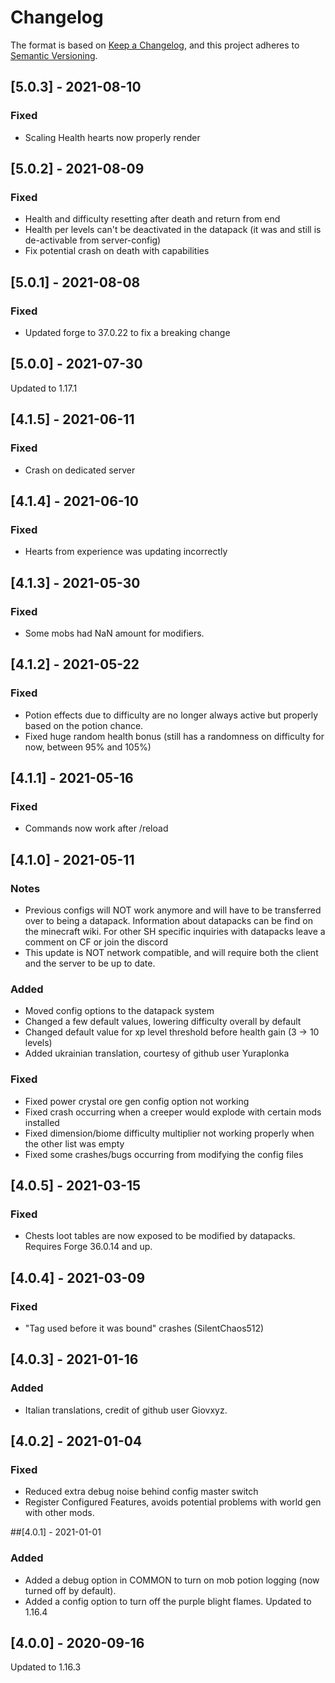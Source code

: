 # Changelog

The format is based on [Keep a Changelog](https://keepachangelog.com/en/1.0.0/),
and this project adheres to [Semantic Versioning](https://semver.org/spec/v2.0.0.html).

## [5.0.3] - 2021-08-10
### Fixed
- Scaling Health hearts now properly render

## [5.0.2] - 2021-08-09
### Fixed
- Health and difficulty resetting after death and return from end
- Health per levels can't be deactivated in the datapack (it was and still is de-activable from server-config)
- Fix potential crash on death with capabilities

## [5.0.1] - 2021-08-08
### Fixed
- Updated forge to 37.0.22 to fix a breaking change

## [5.0.0] - 2021-07-30
Updated to 1.17.1

## [4.1.5] - 2021-06-11
### Fixed
- Crash on dedicated server

## [4.1.4] - 2021-06-10
### Fixed
- Hearts from experience was updating incorrectly

## [4.1.3] - 2021-05-30
### Fixed
- Some mobs had NaN amount for modifiers.
 
## [4.1.2] - 2021-05-22
### Fixed
- Potion effects due to difficulty are no longer always active but properly based on the potion chance.
- Fixed huge random health bonus (still has a randomness on difficulty for now, between 95% and 105%)

## [4.1.1] - 2021-05-16
### Fixed
- Commands now work after /reload

## [4.1.0] - 2021-05-11
### Notes
- Previous configs will NOT work anymore and will have to be transferred over to being a datapack. Information about datapacks can be find on the minecraft wiki. For other SH specific inquiries with datapacks leave a comment on CF or join the discord
- This update is NOT network compatible, and will require both the client and the server to be up to date.
### Added
- Moved config options to the datapack system
- Changed a few default values, lowering difficulty overall by default
- Changed default value for xp level threshold before health gain (3 -> 10 levels)
- Added ukrainian translation, courtesy of github user Yuraplonka
### Fixed
- Fixed power crystal ore gen config option not working
- Fixed crash occurring when a creeper would explode with certain mods installed
- Fixed dimension/biome difficulty multiplier not working properly when the other list was empty
- Fixed some crashes/bugs occurring from modifying the config files

## [4.0.5] - 2021-03-15
### Fixed
- Chests loot tables are now exposed to be modified by datapacks. Requires Forge 36.0.14 and up.

## [4.0.4] - 2021-03-09
### Fixed
- "Tag used before it was bound" crashes (SilentChaos512)

## [4.0.3] - 2021-01-16
### Added
- Italian translations, credit of github user Giovxyz.

## [4.0.2] - 2021-01-04
### Fixed
- Reduced extra debug noise behind config master switch
- Register Configured Features, avoids potential problems with world gen with other mods.

##[4.0.1] - 2021-01-01
### Added
- Added a debug option in COMMON to turn on mob potion logging (now turned off by default). 
- Added a config option to turn off the purple blight flames. Updated to 1.16.4

## [4.0.0] - 2020-09-16
Updated to 1.16.3